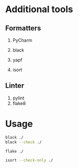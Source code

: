 # Additional tools

## Formatters

1. PyCharm
2. black
3. yapf

4. isort

## Linter
1. pylint
2. flake8


# Usage

```bash
black ./
black --check ./

flake ./

isort --check-only ./
```
